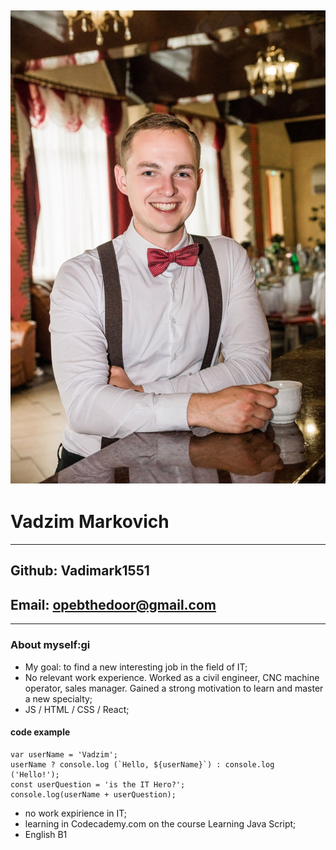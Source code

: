 ![myphoto](assets/img/myphoto.jpg "Avatar")
---
# Vadzim Markovich
---
## Github: Vadimark1551
## Email: opebthedoor@gmail.com
---
### About myself:gi
* My goal: to find a new interesting job in the field of IT;
* No relevant work experience. Worked as a civil engineer, CNC machine operator, sales manager. Gained a strong motivation to learn and master a new specialty;
* JS / HTML / CSS / React;
#### code example
```
var userName = 'Vadzim';
userName ? console.log (`Hello, ${userName}`) : console.log ('Hello!');
const userQuestion = 'is the IT Hero?';
console.log(userName + userQuestion);
```
* no work expirience in IT;
* learning in Codecademy.com on the course Learning Java Script;
* English B1